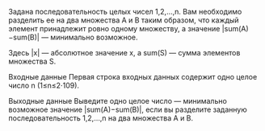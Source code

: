 ﻿Задана последовательность целых чисел 1,2,…,n. Вам необходимо разделить ее на два множества A и B таким образом, что каждый элемент принадлежит ровно одному множеству, а значение |sum(A)−sum(B)| — минимально возможное.

Здесь |x| — абсолютное значение x, а sum(S) — сумма элементов множества S.

Входные данные
Первая строка входных данных содержит одно целое число n (1≤n≤2⋅109).

Выходные данные
Выведите одно целое число — минимально возможное значение |sum(A)−sum(B)|, если вы разделите заданную последовательность 1,2,…,n на два множества A и B.